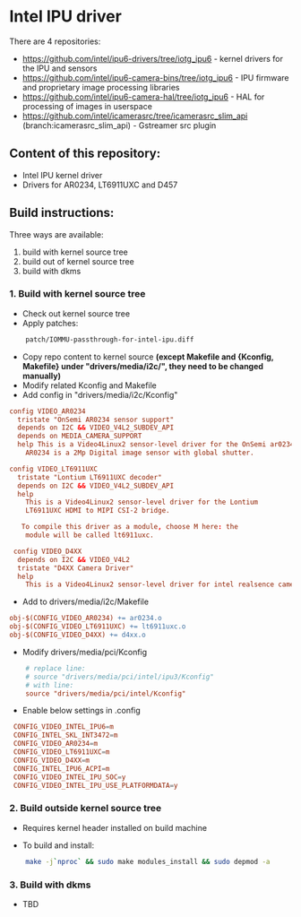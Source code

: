 # Intel IPU driver

There are 4 repositories:

- https://github.com/intel/ipu6-drivers/tree/iotg_ipu6 - kernel drivers for the IPU and sensors
- https://github.com/intel/ipu6-camera-bins/tree/iotg_ipu6 - IPU firmware and proprietary image processing libraries
- https://github.com/intel/ipu6-camera-hal/tree/iotg_ipu6 - HAL for processing of images in userspace
- https://github.com/intel/icamerasrc/tree/icamerasrc_slim_api (branch:icamerasrc_slim_api) - Gstreamer src plugin


## Content of this repository:
- Intel IPU kernel driver
- Drivers for AR0234, LT6911UXC and D457

## Build instructions:
Three ways are available:
1. build with kernel source tree
2. build out of kernel source tree
3. build with dkms

### 1. Build with kernel source tree
- Check out kernel source tree
- Apply patches:
```sh
	patch/IOMMU-passthrough-for-intel-ipu.diff
```
- Copy repo content to kernel source **(except Makefile and {Kconfig, Makefile} under "drivers/media/i2c/", they need to be changed manually)**
- Modify related Kconfig and Makefile
- Add config in "drivers/media/i2c/Kconfig"
```conf
config VIDEO_AR0234 
  tristate "OnSemi AR0234 sensor support" 
  depends on I2C && VIDEO_V4L2_SUBDEV_API 
  depends on MEDIA_CAMERA_SUPPORT 
  help This is a Video4Linux2 sensor-level driver for the OnSemi ar0234 camera.
    AR0234 is a 2Mp Digital image sensor with global shutter.

config VIDEO_LT6911UXC
  tristate "Lontium LT6911UXC decoder"
  depends on I2C && VIDEO_V4L2_SUBDEV_API
  help
    This is a Video4Linux2 sensor-level driver for the Lontium
    LT6911UXC HDMI to MIPI CSI-2 bridge.

   To compile this driver as a module, choose M here: the
    module will be called lt6911uxc.

 config VIDEO_D4XX
  depends on I2C && VIDEO_V4L2
  tristate "D4XX Camera Driver"
  help
    This is a Video4Linux2 sensor-level driver for intel realsence camera.
```

- Add to drivers/media/i2c/Makefile
```makefile
obj-$(CONFIG_VIDEO_AR0234) += ar0234.o 
obj-$(CONFIG_VIDEO_LT6911UXC) += lt6911uxc.o 
obj-$(CONFIG_VIDEO_D4XX) += d4xx.o
```

- Modify drivers/media/pci/Kconfig
```conf
	# replace line:
	# source "drivers/media/pci/intel/ipu3/Kconfig"
	# with line:
	source "drivers/media/pci/intel/Kconfig"
```

- Enable below settings in .config
```conf
 CONFIG_VIDEO_INTEL_IPU6=m 
 CONFIG_INTEL_SKL_INT3472=m 
 CONFIG_VIDEO_AR0234=m 
 CONFIG_VIDEO_LT6911UXC=m 
 CONFIG_VIDEO_D4XX=m 
 CONFIG_INTEL_IPU6_ACPI=m
 CONFIG_VIDEO_INTEL_IPU_SOC=y
 CONFIG_VIDEO_INTEL_IPU_USE_PLATFORMDATA=y

```
### 2. Build outside kernel source tree
- Requires kernel header installed on build machine

- To build and install:
```sh
	make -j`nproc` && sudo make modules_install && sudo depmod -a
```

### 3. Build with dkms
- TBD

